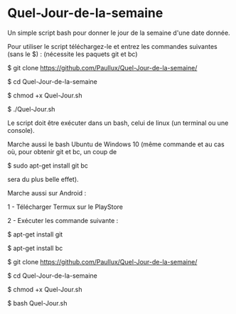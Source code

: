 # Quel-Jour-de-la-semaine
Un simple script bash pour donner le jour de la semaine d'une date donnée.

Pour utiliser le script téléchargez-le et entrez les commandes suivantes (sans le $) : 
(nécessite les paquets git et bc)

$ git clone https://github.com/Paullux/Quel-Jour-de-la-semaine/

$ cd Quel-Jour-de-la-semaine

$ chmod +x Quel-Jour.sh

$ ./Quel-Jour.sh

Le script doit être exécuter dans un bash, celui de linux (un terminal ou une console).

Marche aussi le bash Ubuntu de Windows 10 (même commande et au cas où, pour obtenir git et bc, un coup de

$ sudo apt-get install git bc

sera du plus belle effet).

Marche aussi sur Android :

1 - Télécharger Termux sur le PlayStore

2 - Exécuter les commande suivante :

$ apt-get install git

$ apt-get install bc

$ git clone https://github.com/Paullux/Quel-Jour-de-la-semaine/

$ cd Quel-Jour-de-la-semaine

$ chmod +x Quel-Jour.sh

$ bash Quel-Jour.sh
